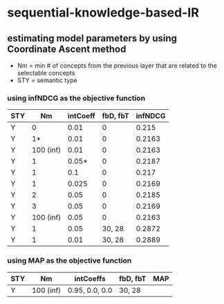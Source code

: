 # sequential-knowledge-based-IR

## estimating model parameters by using Coordinate Ascent method

- Nm = min # of concepts from the previous layer that are related to the selectable concepts
- STY = semantic type

### using infNDCG as the objective function

| STY | Nm            | intCoeff |fbD, fbT| infNDCG |
| --- | ------------- | -------- | ------ | ------- |
|  Y  | 0             |  0.01    | 0      |0.215    |
|  Y  | 1\*           |  0.01    | 0      |0.2163   |
|  Y  | 100 (inf)     |  0.01    | 0      |0.2163   |
|  Y  | 1             |  0.05\*  | 0      |0.2187   |
|  Y  | 1             |  0.1     | 0      |0.217    |
|  Y  | 1             |  0.025   | 0      |0.2169   |
|  Y  | 2             |  0.05    | 0      |0.2185   |
|  Y  | 3             |  0.05    | 0      |0.2169   |
|  Y  | 100 (inf)     |  0.05    | 0      |0.2163   |
|  Y  | 1             |  0.05    | 30, 28 |0.2872   |
|  Y  | 1             |  0.01    | 30, 28 |0.2889   |

### using MAP as the objective function

| STY | Nm            | intCoeffs       |fbD, fbT| MAP     |
| --- | ------------- | --------------- | ------ | ------- |
|  Y  | 100 (inf)     |  0.95, 0.0, 0.0 | 30, 28 |         |
